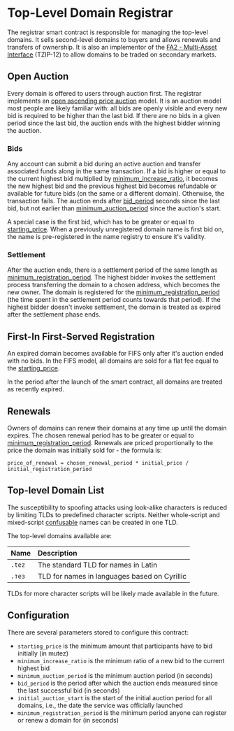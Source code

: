 # Top-Level Domain Registrar

The registrar smart contract is responsible for managing the top-level domains. It sells second-level domains to buyers and allows renewals and transfers of ownership. It is also an implementor of the [FA2 - Multi-Asset Interface](https://gitlab.com/tzip/tzip/-/blob/master/proposals/tzip-12/tzip-12.md) \(TZIP-12\) to allow domains to be traded on secondary markets.

## Open Auction

Every domain is offered to users through auction first. The registrar implements an [open ascending price auction](https://en.wikipedia.org/wiki/English_auction) model. It is an auction model most people are likely familiar with: all bids are openly visible and every new bid is required to be higher than the last bid. If there are no bids in a given period since the last bid, the auction ends with the highest bidder winning the auction.

### Bids

Any account can submit a bid during an active auction and transfer associated funds along in the same transaction. If a bid is higher or equal to the current highest bid multiplied by [minimum\_increase\_ratio](top-level-domain-registrar.md#configuration), it becomes the new highest bid and the previous highest bid becomes refundable or available for future bids \(on the same or a different domain\). Otherwise, the transaction fails. The auction ends after [bid\_period](top-level-domain-registrar.md#configuration) seconds since the last bid, but not earlier than [minimum\_auction\_period](top-level-domain-registrar.md#configuration) since the auction's start.

A special case is the first bid, which has to be greater or equal to [starting\_price](top-level-domain-registrar.md#configuration). When a previously unregistered domain name is first bid on, the name is pre-registered in the name registry to ensure it's validity.

### Settlement

After the auction ends, there is a settlement period of the same length as [minimum\_registration\_period](top-level-domain-registrar.md#configuration). The highest bidder invokes the settlement process transferring the domain to a chosen address, which becomes the new owner. The domain is registered for the [minimum\_registration\_period](top-level-domain-registrar.md#configuration) \(the time spent in the settlement period counts towards that period\). If the highest bidder doesn't invoke settlement, the domain is treated as expired after the settlement phase ends.

## First-In First-Served Registration

An expired domain becomes available for FIFS only after it's auction ended with no bids. In the FIFS model, all domains are sold for a flat fee equal to the [starting\_price](top-level-domain-registrar.md#configuration).

In the period after the launch of the smart contract, all domains are treated as recently expired.

## Renewals

Owners of domains can renew their domains at any time up until the domain expires. The chosen renewal period has to be greater or equal to [minimum\_registration\_period](top-level-domain-registrar.md#configuration). Renewals are priced proportionally to the price the domain was initially sold for - the formula is:

```text
price_of_renewal = chosen_renewal_period * initial_price / initial_registration_period
```

## Top-level Domain List

The susceptibility to spoofing attacks using look-alike characters is reduced by limiting TLDs to predefined character scripts. Neither whole-script and mixed-script [confusable](https://www.unicode.org/reports/tr39/#Confusable_Detection) names can be created in one TLD.

The top-level domains available are:

| Name | Description |
| :--- | :--- |
| `.tez` | The standard TLD for names in Latin |
| `.тез` | TLD for names in languages based on Cyrillic |

TLDs for more character scripts will be likely made available in the future.

## Configuration

There are several parameters stored to configure this contract:

* `starting_price` is the minimum amount that participants have to bid initially \(in mutez\)
* `minimum_increase_ratio` is the minimum ratio of a new bid to the current highest bid 
* `minimum_auction_period` is the minimum auction period \(in seconds\)
* `bid_period` is the period after which the auction ends measured since the last successful bid \(in seconds\)
* `initial_auction_start` is the start of the initial auction period for all domains, i.e., the date the service was officially launched
* `minimum_registration_period` is the minimum period anyone can register or renew a domain for \(in seconds\)

